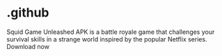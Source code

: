 # .github
Squid Game Unleashed APK is a battle royale game that challenges your survival skills in a strange world inspired by the popular Netflix series. Download now
